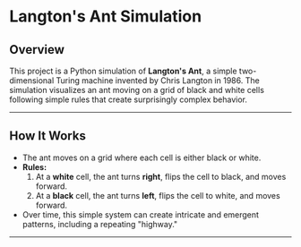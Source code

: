 # Langton's Ant Simulation

## Overview

This project is a Python simulation of **Langton's Ant**, a simple two-dimensional Turing machine invented by Chris Langton in 1986. The simulation visualizes an ant moving on a grid of black and white cells following simple rules that create surprisingly complex behavior.

---

## How It Works

- The ant moves on a grid where each cell is either black or white.
- **Rules:**
  1. At a **white** cell, the ant turns **right**, flips the cell to black, and moves forward.
  2. At a **black** cell, the ant turns **left**, flips the cell to white, and moves forward.
- Over time, this simple system can create intricate and emergent patterns, including a repeating "highway."

---
